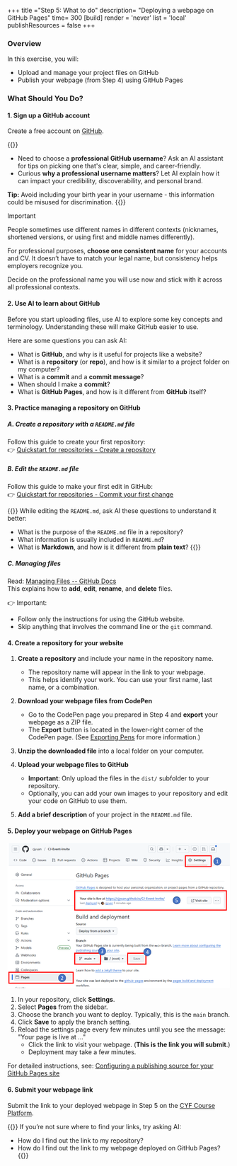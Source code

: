 +++
title ="Step 5: What to do"
description= "Deploying a webpage on GitHub Pages"
time= 300
[build]
  render = 'never'
  list = 'local'
  publishResources = false 
+++

### Overview

In this exercise, you will:
- Upload and manage your project files on GitHub
- Publish your webpage (from Step 4) using GitHub Pages
  
### What Should You Do?

#### 1. Sign up a GitHub account

Create a free account on [GitHub](https://github.com/).

{{<note type="tip" title="Ask AI">}}
- Need to choose a **professional GitHub username**? Ask an AI assistant for tips on picking one that's clear, simple, and career-friendly.
- Curious **why a professional username matters**? Let AI explain how it can impact your credibility, discoverability, and personal brand.  

**Tip:** Avoid including your birth year in your username - this information could be misused for discrimination.
{{</note>}}

> [!IMPORTANT]
>
> People sometimes use different names in different contexts (nicknames, shortened versions, or using first and middle names differently).  
>
> For professional purposes, **choose one consistent name** for your accounts and CV. It doesn’t have to match your legal name, but consistency helps employers recognize you.  
>
> Decide on the professional name you will use now and stick with it across all professional contexts.

#### 2. Use AI to learn about GitHub

Before you start uploading files, use AI to explore some key concepts and terminology.
Understanding these will make GitHub easier to use.

Here are some questions you can ask AI:
- What is **GitHub**, and why is it useful for projects like a website?
- What is a **repository** (or **repo**), and how is it similar to a project folder on my computer?
- What is a **commit** and a **commit message**?
- When should I make a **commit**?
- What is **GitHub Pages**, and how is it different from **GitHub** itself?

#### 3. Practice managing a repository on GitHub

##### A. Create a repository with a `README.md` file

Follow this guide to create your first repository:  
👉 [Quickstart for repositories - Create a repository](https://docs.github.com/en/repositories/creating-and-managing-repositories/quickstart-for-repositories#create-a-repository)

##### B. Edit the `README.md` file

Follow this guide to make your first edit in GitHub:  
👉 [Quickstart for repositories - Commit your first change](https://docs.github.com/en/repositories/creating-and-managing-repositories/quickstart-for-repositories#commit-your-first-change)

{{<note type="tip" title="Ask AI">}}
While editing the `README.md`, ask AI these questions to understand it better:

- What is the purpose of the `README.md` file in a repository?
- What information is usually included in `README.md`?
- What is **Markdown**, and how is it different from **plain text**?
{{</note>}}

##### C. Managing files

Read: [Managing Files -- GitHub Docs](https://docs.github.com/en/repositories/working-with-files/managing-files)  
This explains how to **add**, **edit**, **rename**, and **delete** files.

👉 Important:
  - Follow only the instructions for using the GitHub website.
  - Skip anything that involves the command line or the `git` command.

#### 4. Create a repository for your website

1. **Create a repository** and include your name in the repository name.
    - The repository name will appear in the link to your webpage.
    - This helps identify your work. You can use your first name, last name, or a combination.

2. **Download your webpage files from CodePen**
    - Go to the CodePen page you prepared in Step 4 and **export** your webpage as a ZIP file.
    - The **Export** button is located in the lower-right corner of the CodePen page. (See [Exporting Pens](https://blog.codepen.io/documentation/exporting-pens/) for more information.)
  
3. **Unzip the downloaded file** into a local folder on your computer.
   
4. **Upload your webpage files to GitHub**
   - **Important**: Only upload the files in the `dist/` subfolder to your repository.
   - Optionally, you can add your own images to your repository and edit your code on GitHub to use them.

5. **Add a brief description** of your project in the `README.md` file.


#### 5. Deploy your webpage on GitHub Pages

![Configuring Github Page settings](github-pages-settings.png)

1. In your repository, click **Settings**.
2. Select **Pages** from the sidebar.
3. Choose the branch you want to deploy. Typically, this is the `main` branch.
4. Click **Save** to apply the branch setting.
5. Reload the settings page every few minutes until you see the message: "Your page is live at ..."
   - Click the link to visit your webpage. (**This is the link you will submit**.)
   - Deployment may take a few minutes.

For detailed instructions, see: [Configuring a publishing source for your GitHub Pages site](https://docs.github.com/en/pages/getting-started-with-github-pages/configuring-a-publishing-source-for-your-github-pages-site)

#### 6. Submit your webpage link  

Submit the link to your deployed webpage in Step 5 on the [CYF Course Platform](https://application-process.codeyourfuture.io/).

{{<note type="tip" title="Ask AI">}}
If you’re not sure where to find your links, try asking AI:
- How do I find out the link to my repository?
- How do I find out the link to my webpage deployed on GitHub Pages?
{{</note>}}
